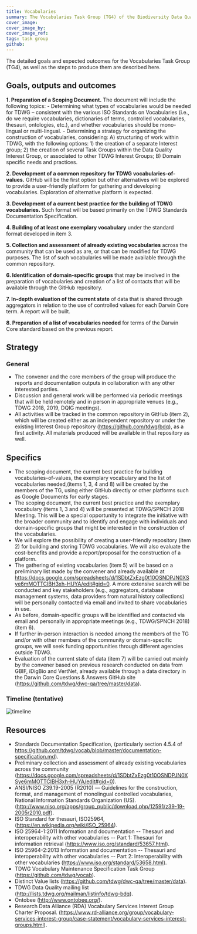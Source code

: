 ```yaml
---
title: Vocabularies
summary: The Vocabularies Task Group (TG4) of the Biodiversity Data Quality Interest Group is exploring the approaches and technologies TDWG might use to manage vocabularies of data terms and values.
cover_image: 
cover_image_by: 
cover_image_ref: 
tags: task group
github: 
---
```


The detailed goals and expected outcomes for the Vocabularies Task Group (TG4), as well as the steps to produce them are described here.

## Goals, outputs and outcomes

**1. Preparation of a Scoping Document.** The document will include the following topics:
    - Determining what types of vocabularies would be needed for TDWG – consistent with the various ISO Standards on Vocabularies (i.e., do we require vocabularies, dictionaries of terms, controlled vocabularies, thesauri, ontologies, etc.), and whether vocabularies should be mono-lingual or multi-lingual.
    - Determining a strategy for organizing the construction of vocabularies, considering: A) structuring of work within TDWG, with the following options: 1) the creation of a separate Interest group; 2) the creation of several Task Groups within the Data Quality Interest Group, or associated to other TDWG Interest Groups; B) Domain specific needs and practices.
  
**2. Development of a common repository for TDWG vocabularies-of-values.** GitHub will be the first option but other alternatives will be explored to provide a user-friendly platform for gathering and developing vocabularies. Exploration of alternative platform is expected.

**3. Development of a current best practice for the building of TDWG vocabularies.** Such format will be based primarily on the TDWG Standards Documentation Specification.

**4. Building of at least one exemplary vocabulary** under the standard format developed in item 3.

**5. Collection and assessment of already existing vocabularies** across the community that can be used as are, or that can be modified for TDWG purposes. The list of such vocabularies will be made available through the common repository.

**6. Identification of domain-specific groups** that may be involved in the preparation of vocabularies and creation of a list of contacts that will be available through the GitHub repository.

**7. In-depth evaluation of the current state** of data that is shared through aggregators in relation to the use of controlled values for each Darwin Core term. A report will be built.

**8. Preparation of a list of vocabularies needed** for terms of the Darwin Core standard based on the previous report.

## Strategy

### General

- The convener and the core members of the group will produce the reports and documentation outputs in collaboration with any other interested parties.
- Discussion and general work will be performed via periodic meetings that will be held remotely and in person in appropriate venues (e.g., TDWG 2018, 2019, DQIG meetings).
- All activities will be tracked in the common repository in GitHub (item 2), which will be created either as an independent repository or under the existing Interest Group repository (https://github.com/tdwg/bdq), as a first activity. All materials produced will be available in that repository as well.
## Specifics
- The scoping document, the current best practice for building vocabularies-of-values, the exemplary vocabulary and the list of vocabularies needed,(items 1, 3, 4 and 8) will be created by the members of the TG, using either GitHub directly or other platforms such as Google Documents for early stages.
- The scoping document, the current best practice and the exemplary vocabulary (items 1, 3 and 4) will be presented at TDWG/SPNCH 2018 Meeting. This will be a special opportunity to integrate the initiative with the broader community and to identify and engage with individuals and domain-specific groups that might be interested in the construction of the vocabularies.
- We will explore the possibility of creating a user-friendly repository (item 2) for building and storing TDWG vocabularies. We will also evaluate the cost-benefits and provide a report/proposal for the construction of a platform.
- The gathering of existing vocabularies (item 5) will be based on a preliminary list made by the convener and already available at https://docs.google.com/spreadsheets/d/1SDbtZxEzg0t10OSNDPJN0XSye6mMOTTCIBH3xh-HUYA/edit#gid=0. A more extensive search will be conducted and key stakeholders (e.g., aggregators, database management systems, data providers from natural history collections) will be personally contacted via email and invited to share vocabularies in use.
- As before, domain-specific groups will be identified and contacted via email and personally in appropriate meetings (e.g., TDWG/SPNCH 2018) (item 6).
- If further in-person interaction is needed among the members of the TG and/or with other members of the community or domain-specific groups, we will seek funding opportunities through different agencies outside TDWG.
- Evaluation of the current state of data (item 7) will be carried out mainly by the convener based on previous research conducted on data from GBIF, iDigBio and VertNet, already available through a data directory in the Darwin Core Questions & Answers GitHub site (https://github.com/tdwg/dwc-qa/tree/master/data).

### Timeline (tentative)

![timeline](https://drive.google.com/uc?export=download&id=0B4sIKK7qrRVITFhGb3I0Qld5Q28)

## Resources

- Standards Documentation Specification, (particularly section 4.5.4 of  <https://github.com/tdwg/vocab/blob/master/documentation-specification.md>).
- Preliminary collection and assessment of already existing vocabularies across the community (<https://docs.google.com/spreadsheets/d/1SDbtZxEzg0t10OSNDPJN0XSye6mMOTTCIBH3xh-HUYA/edit#gid=0>).
- ANSI/NISO Z39.19-2005 (R2010) — Guidelines for the construction, format, and management of monolingual controlled vocabularies, National Information Standards Organization (US). (<http://www.niso.org/apps/group_public/download.php/12591/z39-19-2005r2010.pdf>).
- ISO Standard for thesauri, ISO25964, (<https://en.wikipedia.org/wiki/ISO_25964>).
- ISO 25964-1:2011 Information and documentation -- Thesauri and interoperability with other vocabularies -- Part 1: Thesauri for information retrieval (<https://www.iso.org/standard/53657.html>).
- ISO 25964-2:2013 Information and documentation -- Thesauri and interoperability with other vocabularies -- Part 2: Interoperability with other vocabularies (<https://www.iso.org/standard/53658.html>).
- TDWG Vocabulary Maintenance Specification Task Group (<https://github.com/tdwg/vocab>).
- Distinct Value lists (<https://github.com/tdwg/dwc-qa/tree/master/data>).
- TDWG Data Quality mailing list (<http://lists.tdwg.org/mailman/listinfo/tdwg-bdq>).
- Ontobee (<http://www.ontobee.org/>).
- Research Data Alliance (RDA) Vocabulary Services Interest Group Charter Proposal. (<https://www.rd-alliance.org/group/vocabulary-services-interest-group/case-statement/vocabulary-services-interest-groups.html>).
